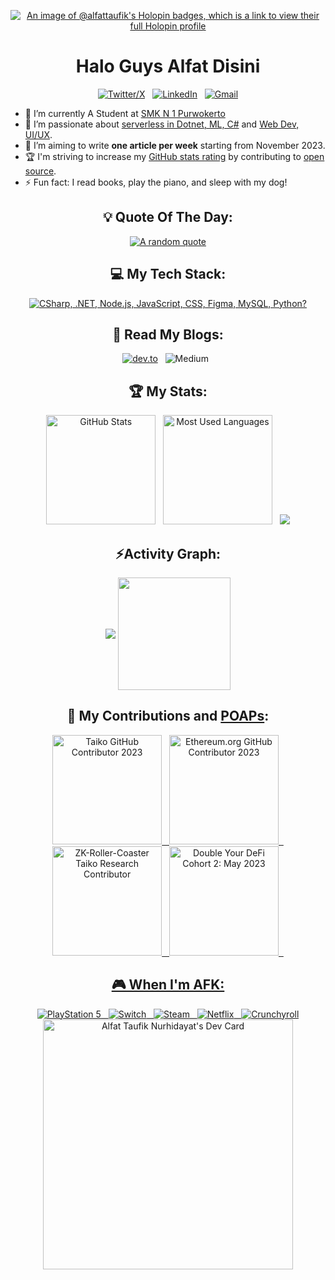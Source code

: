 <div align="center">

[![An image of @alfattaufik's Holopin badges, which is a link to view their full Holopin profile](https://holopin.me/alfattaufik)](https://holopin.io/@alfattaufik)
<h1 align="center">Halo Guys Alfat Disini</h1>

[![Twitter/X](https://skillicons.dev/icons?i=instagram)](https://www.instagram.com/alfattaufik/) &nbsp;
[![LinkedIn](https://skillicons.dev/icons?i=linkedin)](https://www.linkedin.com/in/alfat-nurhidayat-0831aa25b?utm_source=share&utm_campaign=share_via&utm_content=profile&utm_medium=android_app) &nbsp;
[![Gmail](https://skillicons.dev/icons?i=gmail)](mailto:alfatnurhidayatrevisi@gmail.com?subject=Hello%20Alfat,%20From%20Github)

</div>

- 🔭 I’m currently A Student at [SMK N 1 Purwokerto](https://smkn1purwokerto.sch.id/)
- 🌱 I’m passionate about [serverless in Dotnet, ML, C#](https://learn.microsoft.com/id-id/training/) and [Web Dev, UI/UX](https://dev-foralfat.pantheonsite.io/).
- 📝 I’m aiming to write **one article per week** starting from November 2023.
- 🏆 I'm striving to increase my [GitHub stats rating](#🏆-my-stats) by contributing to [open source](https://opensource.com/resources/what-open-source).
- ⚡ Fun fact: I read books, play the piano, and sleep with my dog!

<div align="center">

## 💡 Quote Of The Day:

[![A random quote](https://quotes-github-readme.vercel.app/api?type=horizontal&theme=dark)](https://github.com/piyushsuthar/github-readme-quotes)

## 💻 My Tech Stack:

[![CSharp, .NET, Node.js, JavaScript, CSS, Figma, MySQL, Python?](https://skillicons.dev/icons?i=cs,dotnet,nodejs,js,css,figma,mysql,py)](https://skillicons.dev)

## 📖 Read My Blogs:

<p>
    <a target="_blank"href="https://dev.to/alfattaufik"><img alt="dev.to" src="https://img.shields.io/badge/dev.to-0A0A0A?style=for-the-badge&logo=dev.to&logoColor=white" /></a>&nbsp;&nbsp;
    <a target="_blank"https://medium.com/@alfatnurhidayatrevisi"><img alt="Medium" src="https://img.shields.io/badge/Medium-12100E?style=for-the-badge&logo=medium&logoColor=white" /></a>&nbsp;&nbsp;
</p>

## 🏆 My Stats:

<p>
    <img height=175 alt="GitHub Stats" src="https://github-readme-stats.vercel.app/api?username=AlfatTaufik&show_icons=true&count_private=true&theme=dark" />&nbsp;&nbsp;
    <img height=175 alt="Most Used Languages" src="https://github-readme-stats.vercel.app/api/top-langs/?username=AlfatTaufik&layout=compact&theme=dark" />&nbsp;&nbsp;
    <img src="https://user-images.githubusercontent.com/73097560/115834477-dbab4500-a447-11eb-908a-139a6edaec5c.gif"><h2 align="center">⚡Activity Graph:</h2>
    <img align="center" src="https://github-readme-activity-graph.vercel.app/graph?username=AlfatTaufik&theme=tokyo-night"/>
    <img align="center" src="http://github-profile-summary-cards.vercel.app/api/cards/profile-details?username=AlfatTaufik&theme=2077" height="180em" />
</p>

## 🤝 My Contributions and [POAPs](https://www.gitpoap.io/p/0x994cca07c9f25fe84211ea61b61eab5552a32c6d):

<p>
    <a target="_blank"href="https://www.gitpoap.io/gp/893"><img height=175 alt="Taiko GitHub Contributor 2023" src="https://www.gitpoap.io/_next/image?url=https%3A%2F%2Fassets.poap.xyz%2Fgitpoap3a-2023-taiko-contributor-2022-logo-1671723111328.png&w=750&q=75" />&nbsp;&nbsp;
    <a target="_blank"href="https://www.gitpoap.io/gp/879"><img height=175 alt="Ethereum.org GitHub Contributor 2023" src="https://www.gitpoap.io/_next/image?url=https%3A%2F%2Fassets.poap.xyz%2Fgitpoap3a-2023-ethereumorg-contributor-2022-logo-1671568487547.png&w=750&q=75" />&nbsp;&nbsp;
    <a target="_blank"href="https://poap.gallery/event/128736"><img height=175 alt="ZK-Roller-Coaster Taiko Research Contributor" src="https://assets.poap.xyz/taiko-research-contributors-2023-logo-1685987761596.png" />&nbsp;&nbsp;
    <a target="_blank" href="https://collectors.poap.xyz/en-US/token/6673781"><img height=175 alt="Double Your DeFi Cohort 2: May 2023" src="https://assets.poap.xyz/0c6eaacb-d527-479b-8a0e-d9e60726851d.png" />&nbsp;&nbsp;
</p>

## 🎮 When I'm AFK:

![PlayStation 5](https://img.shields.io/badge/Playstation%205-003791?style=for-the-badge&logo=playstation-5&logoColor=white) &nbsp;
![Switch](https://img.shields.io/badge/Switch-E60012?style=for-the-badge&logo=nintendo-switch&logoColor=white) &nbsp;
![Steam](https://img.shields.io/badge/steam-%23000000.svg?style=for-the-badge&logo=steam&logoColor=white) &nbsp;
![Netflix](https://img.shields.io/badge/Netflix-E50914?style=for-the-badge&logo=netflix&logoColor=white) &nbsp;
![Crunchyroll](https://img.shields.io/badge/Crunchyroll-F47521?style=for-the-badge&logo=crunchyroll&logoColor=white)
<a href="https://app.daily.dev/alfattaufiknurhidayat"><img src="https://api.daily.dev/devcards/9ffd48fa5a4b4a788e95eb5958684c8f.png?r=f27" width="400" alt="Alfat Taufik Nurhidayat's Dev Card"/></a>


</div>
